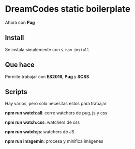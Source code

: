 # DreamCodes static boilerplate

Ahora con **Pug**


## Install

Se instala simplemente con ```$ npm install```

## Que hace

Permite trabajar con **ES2016**, **Pug** y **SCSS**

## Scripts

Hay varios, pero solo necesitas estos para trabajar

**npm run watch:all**: corre watchers de pug, js y css

**npm run watch:css**: watchers de css

**npm run watch:js**: watchers de JS

**npm run imagemin**: procesa y minifica imágenes
